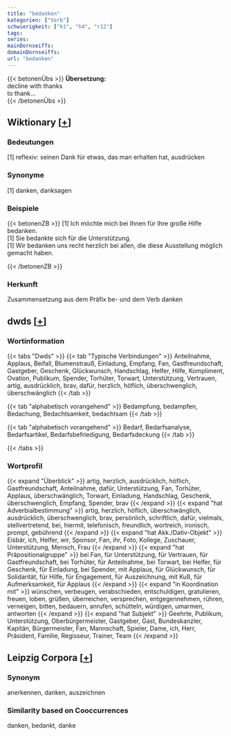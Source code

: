 ```yaml
---
title: "bedanken"
kategorien: ["Verb"]
schwierigkeit: ["k1", "h4", "r12"]
tags:
series:
mainDornseiffs:
domainDornseiffs:
url: "bedanken"
---
```


{{< betonenÜbs >}}
**Übersetzung:**  
decline  with thanks  
to thank...  
{{< /betonenÜbs >}}

## Wiktionary [[+](https://de.wiktionary.org/wiki/bedanken)]

### Bedeutungen
[1] reflexiv: seinen Dank für etwas, das man erhalten hat, ausdrücken  

### Synonyme
[1] danken, danksagen  

### Beispiele
{{< betonenZB >}}
[1] Ich möchte mich bei Ihnen für Ihre große Hilfe bedanken.  
[1] Sie bedankte sich für die Unterstützung.  
[1] Wir bedanken uns recht herzlich bei allen, die diese Ausstellung möglich gemacht haben.  

{{< /betonenZB >}}
### Herkunft
Zusammensetzung aus dem Präfix be- und dem Verb danken  



## dwds [[+](https://www.dwds.de/wb/bedanken)]

### Wortinformation
{{< tabs "Dwds" >}}
{{< tab "Typische Verbindungen" >}}
Anteilnahme, Applaus, Beifall, Blumenstrauß, Einladung, Empfang, Fan, Gastfreundschaft, Gastgeber, Geschenk, Glückwunsch, Handschlag, Helfer, Hilfe, Kompliment, Ovation, Publikum, Spender, Torhüter, Torwart, Unterstützung, Vertrauen, artig, ausdrücklich, brav, dafür, herzlich, höflich, überschwenglich, überschwänglich
{{< /tab >}}

{{< tab "alphabetisch vorangehend" >}}
Bedampfung, bedampfen, Bedachung, Bedachtsamkeit, bedachtsam
{{< /tab >}}

{{< tab "alphabetisch vorangehend" >}}
Bedarf, Bedarfsanalyse, Bedarfsartikel, Bedarfsbefriedigung, Bedarfsdeckung
{{< /tab >}}

{{< /tabs >}}

### Wortprofil
{{< expand "Überblick" >}} artig, herzlich, ausdrücklich, höflich, Gastfreundschaft, Anteilnahme, dafür, Unterstützung, Fan, Torhüter, Applaus, überschwänglich, Torwart, Einladung, Handschlag, Geschenk, überschwenglich, Empfang, Spender, brav {{< /expand >}}
{{< expand "hat Adverbialbestimmung" >}} artig, herzlich, höflich, überschwänglich, ausdrücklich, überschwenglich, brav, persönlich, schriftlich, dafür, vielmals, stellvertretend, bei, hiermit, telefonisch, freundlich, wortreich, ironisch, prompt, gebührend {{< /expand >}}
{{< expand "hat Akk./Dativ-Objekt" >}} Eisbär, ich, Helfer, wir, Sponsor, Fan, ihr, Foto, Kollege, Zuschauer, Unterstützung, Mensch, Frau {{< /expand >}}
{{< expand "hat Präpositionalgruppe" >}} bei Fan, für Unterstützung, für Vertrauen, für Gastfreundschaft, bei Torhüter, für Anteilnahme, bei Torwart, bei Helfer, für Geschenk, für Einladung, bei Spender, mit Applaus, für Glückwunsch, für Solidarität, für Hilfe, für Engagement, für Auszeichnung, mit Kuß, für Aufmerksamkeit, für Applaus {{< /expand >}}
{{< expand "in Koordination mit" >}} wünschen, verbeugen, verabschieden, entschuldigen, gratulieren, freuen, loben, grüßen, überreichen, versprechen, entgegennehmen, rühren, verneigen, bitten, bedauern, anrufen, schütteln, würdigen, umarmen, antworten {{< /expand >}}
{{< expand "hat Subjekt" >}} Geehrte, Publikum, Unterstützung, Oberbürgermeister, Gastgeber, Gast, Bundeskanzler, Kapitän, Bürgermeister, Fan, Mannschaft, Spieler, Dame, ich, Herr, Präsident, Familie, Regisseur, Trainer, Team {{< /expand >}}

## Leipzig Corpora [[+](https://corpora.uni-leipzig.de/en/res?word=bedanken&corpusId=deu_newscrawl-public_2018)]


### Synonym
anerkennen, danken, auszeichnen


### Similarity based on Cooccurrences
danken, bedankt, danke

